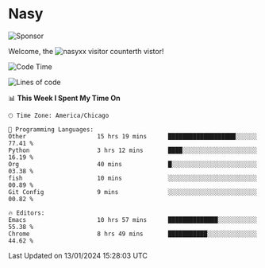 # Nasy

<!--
<p align="center">
<img height="200" src="https://github-readme-stats.vercel.app/api?username=nasyxx&count_private=true&show_icons=true&theme=dracula&include_all_commits=true"/>
<img height="200" src="https://github-readme-stats.vercel.app/api/top-langs/?username=nasyxx&theme=dracula&hide=html,jupyter+notebook&count_private=true&show_icons=true"/>
</p>

  
----------------
-->

![Sponsor](https://img.shields.io/static/v1.svg?label=Sponsor&message=%E2%9D%A4&logo=GitHub&style=flat&color=pink)
 
Welcome, the ![nasyxx visitor counter](https://count.getloli.com/get/@nasyxx?theme=rule34)th vistor!
 
<!--START_SECTION:waka-->
![Code Time](http://img.shields.io/badge/Code%20Time-4%2C219%20hrs%203%20mins-blue)

![Lines of code](https://img.shields.io/badge/From%20Hello%20World%20I%27ve%20Written-6.3%20million%20lines%20of%20code-blue)

📊 **This Week I Spent My Time On** 

```text
🕑︎ Time Zone: America/Chicago

💬 Programming Languages: 
Other                    15 hrs 19 mins      ███████████████████░░░░░░   77.41 % 
Python                   3 hrs 12 mins       ████░░░░░░░░░░░░░░░░░░░░░   16.19 % 
Org                      40 mins             █░░░░░░░░░░░░░░░░░░░░░░░░   03.38 % 
fish                     10 mins             ░░░░░░░░░░░░░░░░░░░░░░░░░   00.89 % 
Git Config               9 mins              ░░░░░░░░░░░░░░░░░░░░░░░░░   00.82 % 

🔥 Editors: 
Emacs                    10 hrs 57 mins      ██████████████░░░░░░░░░░░   55.38 % 
Chrome                   8 hrs 49 mins       ███████████░░░░░░░░░░░░░░   44.62 % 
```


 Last Updated on 13/01/2024 15:28:03 UTC
<!--END_SECTION:waka-->

<!-- ![visitors](https://visitor-badge.laobi.icu/badge?page_id=nasyxx.nasyxx) -->
